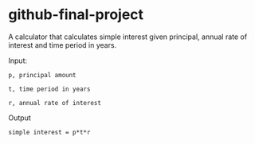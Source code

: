 # github-final-project
A calculator that calculates simple interest given principal, annual rate of interest and time period in years.

 Input:
 
    p, principal amount
   
    t, time period in years
   
    r, annual rate of interest
 
 Output
 
    simple interest = p*t*r
